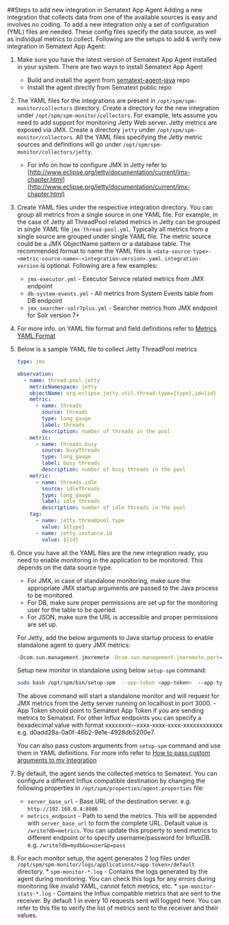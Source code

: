 ##Steps to add new integration in Sematext App Agent
Adding a new integration that collects data from one of the available sources is easy and involves no coding. 
To add a new integration only a set of configuration (YML) files are needed. These config files specify the data source,
as well as individual metrics to collect. Following are the setups to add & verify new integration in Sematext App Agent:

1. Make sure you have the latest version of Sematext App Agent installed in your system. There are two ways to install 
Sematext App Agent
    * Build and install the agent from [sematext-agent-java](https://github.com/sematext/sematext-agent-java) repo 
    * Install the agent directly from Sematext public repo
2. The YAML files for the integrations are present in `/opt/spm/spm-monitor/collectors` directory. Create a directory 
for the new integration under `/opt/spm/spm-monitor/collectors`. For example, lets assume you need to add support for 
monitoring Jetty Web server. Jetty metrics are exposed via JMX. Create a directory `jetty` under  `/opt/spm/spm-monitor/collectors`. All the YAML 
files specifying the Jetty metric sources and definitions will go under `/opt/spm/spm-monitor/collectors/jetty`.
    * For info on how to configure JMX in Jetty refer to [http://www.eclipse.org/jetty/documentation/current/jmx-chapter.html](http://www.eclipse.org/jetty/documentation/current/jmx-chapter.html)
3. Create YAML files under the respective integration directory. You can group all metrics from a single source in one 
YAML file. For example, in the case of Jetty all ThreadPool related metrics in Jetty can be grouped in single YAML file `jmx-thread-pool.yml`.
Typically all metrics from a single source are grouped under single YAML file. The metric source could be a JMX ObjectName pattern or a database table. The recommended format to name the YAML files is
 `<data-source-type>-<metric-source-name>-<integration-version>.yaml`. `integration-version` is optional. Following are a few examples:
    * `jmx-executor.yml` - Executor Service related metrics from JMX endpoint 
    * `db-system-events.yml` - All metrics from System Events table from DB endpoint
    * `jmx-searcher-solr7plus.yml` - Searcher metrics from JMX endpoint for Solr version 7+
4. For more info. on YAML file format and field definitions refer to [Metrics YAML Format](metrics-yaml-format.md)
5. Below is a sample YAML file to collect Jetty ThreadPool metrics
    ```yaml
    type: jmx
    
    observation:
      - name: thread.pool.jetty
        metricNamespace: jetty
        objectName: org.eclipse.jetty.util.thread:type={type},id={id}
        metric:
          - name: threads
            source: threads
            type: long_gauge
            label: threads
            description: number of threads in the pool
        metric:
          - name: threads.busy
            source: busyThreads
            type: long_gauge
            label: busy threads
            description: number of busy threads in the pool
        metric:
          - name: threads.idle
            source: idleThreads
            type: long_gauge
            label: idle threads
            description: number of idle threads in the pool
        tag:
          - name: jetty.threadpool.type
            value: ${type}
          - name: jetty.instance.id
            value: ${id}
    ```
6. Once you have all the YAML files are the new integration ready, you need to enable monitoring in the application to be monitored.
This depends on the data source type.
    * For JMX, in case of standalone monitoring, make sure the appropriate JMX startup arguments are passed to 
      the Java process to be monitored.
    * For DB, make sure proper permissions are set up for the monitoring user for the table to be queried.
    * For JSON, make sure the URL is accessible and proper permissions are set up.
      
    For Jetty, add the below arguments to Java startup process to enable standalone agent to query JMX metrics:
    
    ```bash
    -Dcom.sun.management.jmxremote -Dcom.sun.management.jmxremote.port=3000 -Dcom.sun.management.jmxremote.ssl=false -Dcom.sun.management.jmxremote.authenticate=false
    ``` 
    Setup new monitor in standalone using below `setup-spm` command:
    ```bash
    sudo bash /opt/spm/bin/setup-spm  --app-token <app-token>  --app-type jetty  --agent-type standalone
    ```
    The above command will start a standalone monitor and will request for JMX metrics from the Jetty server running on localhost in port 3000.
    <app-token> - App Token should point to Sematext App Token if you are sending metrics to Sematext. 
    For other Influx endpoints you can specify a hexadecimal value with format xxxxxxxx--xxxx-xxxx-xxxx-xxxxxxxxxxxx 
    e.g. d0add28a-0a0f-46b2-9e1e-4928db5200e7.
    
    You can also pass custom arguments from `setup-spm` command and use them in YAML definitions. For more info refer to
    [How to pass custom arguments to my integration](faq.md)
7. By default, the agent sends the collected metrics to Sematext. You can configure a different Influx compatible destination
   by changing the following properties in `/opt/spm/properties/agent.properties` file:
   * `server_base_url` - Base URL of the destination server. e.g. `http://192.168.0.4:8086`
   * `metrics_endpoint` - Path to send the metrics. This will be appended with `server_base_url` to form the complete URL.
       Default value is `/write?db=metrics`. You can update this property to send metrics to different endpoint 
       or to specify username/password for InfluxDB. e.g. `/write?db=mydb&u=user&p=pass`
8. For each monitor setup, the agent generates 2 log files under `/opt/spm/spm-monitor/logs/applications/<app-token>/default`
    directory.
        * `spm-monitor-*.log` - Contains the logs generated by the agent during monitoring. You can check this logs for any errors during monitoring like invalid YAML, cannot fetch metrics, etc.
        * `spm-monitor-stats-*.log` - Contains the Influx compatible metrics that are sent to the receiver. 
        By default 1 in every 10 requests sent will logged here. You can refer to this file to verify the list of metrics sent to the receiver and their values.  
